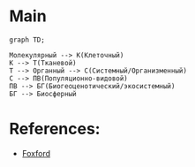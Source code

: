 # Main
```mermaid
graph TD;

Молекулярный --> К(Клеточный)
К --> Т(Тканевой)
Т --> Органный --> С(Системный/Организменный)
С --> ПВ(Популяционно-видовой)
ПВ --> БГ(Биогеоценотический/экосистемный)
БГ --> Биосферный
```

# References:
- [Foxford](https://foxford.ru/wiki/biologiya/urovni-strukturnoy-organizatsii-zhivogo)